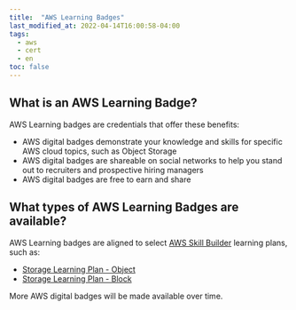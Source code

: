 ```yaml
---
title:  "AWS Learning Badges"
last_modified_at: 2022-04-14T16:00:58-04:00
tags:
  - aws
  - cert
  - en
toc: false
---
```


## What is an AWS Learning Badge?

AWS Learning badges are credentials that offer these benefits:
 - AWS digital badges demonstrate your knowledge and skills for specific AWS cloud topics, such as Object Storage
 - AWS digital badges are shareable on social networks to help you stand out to recruiters and prospective hiring managers
 - AWS digital badges are free to earn and share

## What types of AWS Learning Badges are available?

AWS Learning badges are aligned to select [AWS Skill Builder](/skillbuilder) learning plans, such as:

 - [Storage Learning Plan - Object](https://explore.skillbuilder.aws/learn/public/learning_plan/view/51/storage-learning-plan-object-storage)
 - [Storage Learning Plan - Block](https://explore.skillbuilder.aws/learn/public/learning_plan/view/93/storage-learning-plan-block-storage)

More AWS digital badges will be made available over time.

<div data-iframe-width="350" data-iframe-height="270" data-share-badge-id="af953a09-5974-4e1c-93bf-78c0e13f3b2f" data-share-badge-host="https://www.credly.com"></div><script type="text/javascript" async src="//cdn.credly.com/assets/utilities/embed.js"></script>
<div data-iframe-width="350" data-iframe-height="270" data-share-badge-id="08428713-854a-47e3-b39b-91708e860eae" data-share-badge-host="https://www.credly.com"></div><script type="text/javascript" async src="//cdn.credly.com/assets/utilities/embed.js"></script>
